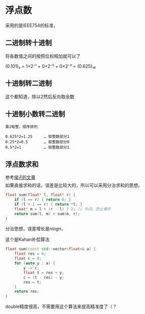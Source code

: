 # 浮点数

采用的是IEEE754的标准，

## 二进制转十进制

将各数值之间的按照位权相加就可以了  

(0.101)₂ = 1×2⁻¹ + 0×2⁻² + 0×2⁻³ = (0.625)₁₀

## 十进制转二进制

这个都知道，除以2然后反向取余数

## 十进制小数转二进制

`乘2取整，顺序排列`

```text
0.625*2=1.25     … 取整数部分1
0.25*2=0.5 	     … 取整数部分0
0.5*2=1			 … 取整数部分1
```

## 浮点数求和

参考[侯✌的文章](https://zhuanlan.zhihu.com/p/673320830)  
如果直接求和的话，误差是比较大的，所以可以采用分治求和的思想。

```c++
float sum(float* l, float* r) {
    if (l == r) { return 0; }
    if (l + 1 == r) { return *l; }
    float* m = l + (r - l) / 2; // 中间，防止爆开
    return sum(l, m) + sum(m, r);
}
```

分治思想，误差增长是$nlogn$，

这个是Kahan补偿算法
```c++
float sum(const std::vector<float>& a) {
    float res = 0;
    float c = 0;
    for (auto y : a) {
        y -= c;
        float t = res + y;
        c = (t - res) - y;
        res = t;
    }
    return res;
}
```

double精度很高，不需要用这个算法来提高精准度了（？